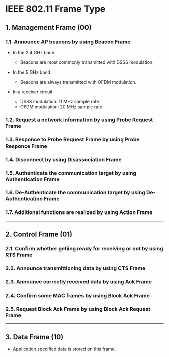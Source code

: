 # IEEE 802.11 Frame Type 

## 1. **Management Frame** (00)

### 1.1. Announce AP beacons by using **Beacon Frame**

- In the 2.4 GHz band
  - Beacons are most commonly transmitted with DSSS modulation.

- In the 5 GHz band
  - Beacons are always transmitted with OFDM modulation.

- In a receiver circuit
  - DSSS modulation: 11 MHz sample rate
  - OFDM modulation: 20 MHz sample rate

### 1.2. Request a network information by using **Probe Request Frame**

### 1.3. Responce to Probe Request Frame by using **Probe Responce Frame**

### 1.4. Disconnect by using **Disassociation Frame**

### 1.5. Authenticate the communication target by using **Authentication Frame**

### 1.6. De-Authenticate the communication target by using **De-Authentication Frame**

### 1.7. Additional functions are realized by using **Action Frame**

---

## 2. **Control Frame** (01)

### 2.1. Confirm whether getiing ready for receiving or not by using **RTS Frame**

### 2.2. Announce transmittioning data by using **CTS Frame**

### 2.3. Announce correctly received data by using **Ack Frame**

### 2.4. Confirm some MAC frames by using **Block Ack Frame**

### 2.5. Request **Block Ack Frame** by using **Block Ack Request Frame**

---

## 3. **Data Frame** (10)

- Application specified data is stored on this frame.

